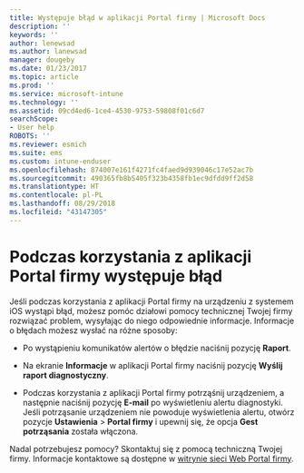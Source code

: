 ```yaml
---
title: Występuje błąd w aplikacji Portal firmy | Microsoft Docs
description: ''
keywords: ''
author: lenewsad
ms.author: lanewsad
manager: dougeby
ms.date: 01/23/2017
ms.topic: article
ms.prod: ''
ms.service: microsoft-intune
ms.technology: ''
ms.assetid: 09cd4ed6-1ce4-4530-9753-59808f01c6d7
searchScope:
- User help
ROBOTS: ''
ms.reviewer: esmich
ms.suite: ems
ms.custom: intune-enduser
ms.openlocfilehash: 874007e161f4271fc4faed9d939046c17e52ac7b
ms.sourcegitcommit: 490365fb8b5405f323b4358fb1ec9dfdd9ff2d58
ms.translationtype: HT
ms.contentlocale: pl-PL
ms.lasthandoff: 08/29/2018
ms.locfileid: "43147305"
---
```

# <a name="you-get-an-error-while-using-the-company-portal-app"></a>Podczas korzystania z aplikacji Portal firmy występuje błąd

Jeśli podczas korzystania z aplikacji Portal firmy na urządzeniu z systemem iOS wystąpi błąd, możesz pomóc działowi pomocy technicznej Twojej firmy rozwiązać problem, wysyłając do niego odpowiednie informacje. Informacje o błędach możesz wysłać na różne sposoby:

-   Po wystąpieniu komunikatów alertów o błędzie naciśnij pozycję **Raport**.

-   Na ekranie **Informacje** w aplikacji Portal firmy naciśnij pozycję **Wyślij raport diagnostyczny**.

-   Podczas korzystania z aplikacji Portal firmy potrząśnij urządzeniem, a następnie naciśnij pozycję **E-mail** po wyświetleniu alertu diagnostyki. Jeśli potrząsanie urządzeniem nie powoduje wyświetlenia alertu, otwórz pozycje **Ustawienia**  >  **Portal firmy** i upewnij się, że opcja **Gest potrząsania** została włączona.

Nadal potrzebujesz pomocy? Skontaktuj się z pomocą techniczną Twojej firmy. Informacje kontaktowe są dostępne w [witrynie sieci Web Portal firmy](https://go.microsoft.com/fwlink/?linkid=2010980).
